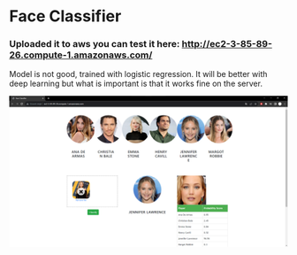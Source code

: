 # Face Classifier

### Uploaded it to aws you can test it here: http://ec2-3-85-89-26.compute-1.amazonaws.com/
Model is not good, trained with logistic regression. It will be better with deep learning but what is important is that it works fine on the server.

![](./img.png)
